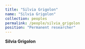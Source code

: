 ```yaml
---
title: "Silvia Grigolon"
name: "Silvia Grigolon"
collection: peoples
permalink: /people/silvia_grigolon
position: "Permanent researcher"
---
```


**Silvia Grigolon**
